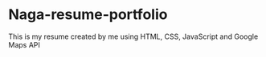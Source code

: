# Naga-resume-portfolio
This is my resume created by me using HTML, CSS, JavaScript and Google Maps API
